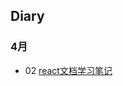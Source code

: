 ## Diary
### 4月
- 02 [react文档学习笔记](https://github.com/ljinmei/diary-summary/blob/master/April/04-02.md)
